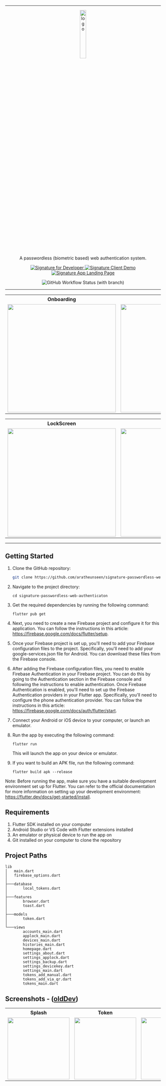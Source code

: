 <hr/>
<p align="center">
  <img src="https://user-images.githubusercontent.com/62181222/187184324-f40200f1-69e6-4b88-bda7-c314812c7de9.png" alt="logo" width="20%" />
</p>

<p align="center">
  A passwordless (biometric based) web authentication system.
</p>

<p align="center">
  <a href="https://github.com/aratheunseen/signature-for-developers">
    <img src="https://img.shields.io/badge/signature%20for%20developers-017CEE.svg?style=for-the-badge&logoColor=white" alt="Signature for Developer" />
  </a>
  <a href="https://github.com/aratheunseen/signature-client-demo">
    <img src="https://img.shields.io/badge/signature%20client%20demo-E6526F.svg?style=for-the-badge&logoColor=white" alt="Signature Client Demo" />
  </a>
  <a href="https://github.com/aratheunseen/signature-app-landing-page">
    <img src="https://img.shields.io/badge/Signature%20Website-%232C5263.svg?style=for-the-badge&logoColor=white" alt="Signature App Landing Page" />
  </a>
</p>

<p align="center">
  <img alt="GitHub Workflow Status (with branch)" src="https://img.shields.io/github/actions/workflow/status/aratheunseen/signature-passwordless-web-authenticaton/test.yml?branch=main&label=Build&style=for-the-badge">
</p>

<hr/>

<table align="center">
  <tr>
    <th>Onboarding</th>
    <th>SignUp</th>
    <th>AuthConfirmation</th>
  </tr>
  <tr>
    <td><img src="https://user-images.githubusercontent.com/62181222/235098555-e4f869f2-6588-4656-a494-f49135b87e90.PNG" width="350"></td>
    <td><img src="https://user-images.githubusercontent.com/62181222/235098571-dd588f7a-6ab1-4463-8c28-1b562b1086bc.PNG" width="350"></td>
    <td><img src="https://user-images.githubusercontent.com/62181222/235098599-f4a08f82-0018-4e90-8bad-69e57b20eae2.PNG" width="350"></td>
  </tr>
</table>
<table align="center">
  <tr>
    <th>LockScreen</th>
    <th>Homepage</th>
    <th>Settings</th>
  </tr>
  <tr>
    <td><img src="https://user-images.githubusercontent.com/62181222/235098613-d2f575f8-28e6-4ca4-84e2-471a6fa2eb15.PNG" width="350"></td>
    <td><img src="https://user-images.githubusercontent.com/62181222/235098625-26b17e4f-f30c-4d12-97e4-f82bdf8ba594.PNG" width="350"></td>
    <td><img src="https://user-images.githubusercontent.com/62181222/235105504-44d328e9-5510-4601-9729-13e960919b25.PNG" width="350"></td>
  </tr>
</table>

<hr/>

## Getting Started

1. Clone the GitHub repository:
    ```bash
    git clone https://github.com/aratheunseen/signature-passwordless-web-authenticaton.git
    ```

2. Navigate to the project directory:
    ```
    cd signature-passwordless-web-authenticaton
    ```

3. Get the required dependencies by running the following command:
    ```
    flutter pub get
    ```

4. Next, you need to create a new Firebase project and configure it for this application. You can follow the instructions in this article: https://firebase.google.com/docs/flutter/setup.

5. Once your Firebase project is set up, you'll need to add your Firebase configuration files to the project. Specifically, you'll need to add your google-services.json file for Android. You can download these files from the Firebase console.

6. After adding the Firebase configuration files, you need to enable Firebase Authentication in your Firebase project. You can do this by going to the Authentication section in the Firebase console and following the instructions to enable authentication. Once Firebase Authentication is enabled, you'll need to set up the Firebase Authentication providers in your Flutter app. Specifically, you'll need to configure the phone authentication provider. You can follow the instructions in this article: https://firebase.google.com/docs/auth/flutter/start.

7. Connect your Android or iOS device to your computer, or launch an emulator.

8. Run the app by executing the following command:
    ```
    flutter run
    ```
    This will launch the app on your device or emulator.

9. If you want to build an APK file, run the following command:
    ```
    flutter build apk --release
    ```

Note: Before running the app, make sure you have a suitable development environment set up for Flutter. You can refer to the official documentation for more information on setting up your development environment: https://flutter.dev/docs/get-started/install.


## Requirements

1. Flutter SDK installed on your computer
2. Android Studio or VS Code with Flutter extensions installed
3. An emulator or physical device to run the app on
4. Git installed on your computer to clone the repository

## Project Paths

    lib
    │   main.dart
    │   firebase_options.dart
    │
    ├───database
    │       local_tokens.dart
    │
    ├───features
    │       browser.dart
    │       toast.dart
    │
    ├───models
    │       token.dart
    │
    └───views
            accounts_main.dart
            applock_main.dart
            devices_main.dart
            histories_main.dart
            homepage.dart
            settings_about.dart
            settings_applock.dart
            settings_backup.dart
            settings_devicekey.dart
            settings_main.dart
            tokens_add_manual.dart
            tokens_add_via_qr.dart
            tokens_main.dart

## Screenshots - ([oldDev](https://github.com/aratheunseen/signature/tree/oldDev))

<table align="center">
  <tr>
    <th>Splash</th>
    <th>Token</th>
    <th>Devices</th>
    <th>Accounts</th>
    <th>Histories</th>
  </tr>
  <tr>
    <td><img src="https://user-images.githubusercontent.com/62181222/212751884-0343c6fa-34c1-4217-b91b-da5953929e2d.png" width="200"></td>
    <td><img src="https://user-images.githubusercontent.com/62181222/212751893-6888142f-3632-4ddd-9e32-4b7e8d2f0654.png" width="200"></td>
    <td><img src="https://user-images.githubusercontent.com/62181222/212751896-9d7f3239-7f7a-4a00-99b4-391553668441.png" width="200"></td>
    <td><img src="https://user-images.githubusercontent.com/62181222/212751899-7cf53345-120e-46e6-b3f9-03df423e58c6.png" width="200"></td>
    <td><img src="https://user-images.githubusercontent.com/62181222/212751905-33b24392-ddba-458e-95a1-049d003fec3b.png" width="200"></td>
  </tr>
</table>
